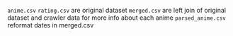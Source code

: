 `anime.csv` `rating.csv` are original dataset
`merged.csv` are left join of original dataset and crawler data for more info about each anime
`parsed_anime.csv` reformat dates in merged.csv   
